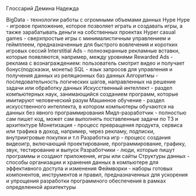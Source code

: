 Глоссарий
Демина Надежда

BigData - технологии работы с огромными объемами данных
Hype Hype - игровое приложение, которое позволяет играть и создавать игры, а также зарабатывать деньги на собственных проектах
Hyper casual games - сверхпростые игры с минималистичным управлением и геймплеем, предназначенные для быстрого вовлечения и коротких игровых сессий
Interstitial Ads - полноэкранные рекламные вставки, которые появляются, например, между уровнями
Rewarded Ads - реклама с вознаграждением: пользователь смотрит видео и получает бонус(подсказки, монеты)
SQL - язык запросов для управления и получения данных из реляционных баз данных
Алгоритмы - последовательность логических шагов, направленных на решение задачи или обработку данных
Искусственный интеллект - раздел компьютерных наук, занимающийся созданием программ, которые имитируют человеческий разум
Машинное обучение - раздел искусственного интеллекта, в котором компьютеры обучаются на данных без явного программирования
Мидл-разработчик - полностью сам пишет код, может сам выполнять поставленные задачи по ТЗ и архитектуре
Монетизация - процесс превращения продукта, сервиса или трафика в доход, например, через рекламу, подписки, внутриигровые покупки и т.п
Разработка игр - процесс создания видеоигр, включающий проектирование, программирование, графику, звук, тестирование и выпуск
Разработчики - люди, которые пишут программы и создают приложения, игры или сайты
Структуры данных - способы организации и хранения данных в компьютере для эффективного доступа и изменения
Феймворки - наборы готовых компонентов, инструментов и правил, предназначенных для ускорения и упрощения разработки программного обеспечения в рамках определенной архитектуры
